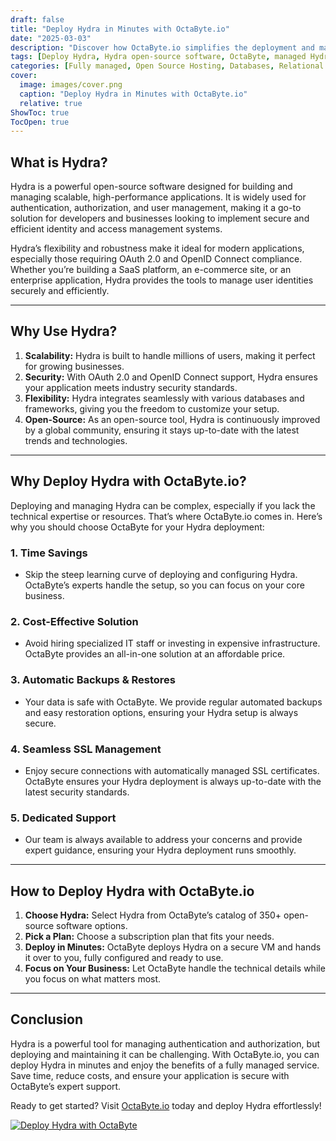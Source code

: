 ```yaml
---
draft: false
title: "Deploy Hydra in Minutes with OctaByte.io"
date: "2025-03-03"
description: "Discover how OctaByte.io simplifies the deployment and management of Hydra, a powerful open-source software. Learn why Hydra is a game-changer and how OctaByte’s fully managed services save you time, money, and effort."
tags: [Deploy Hydra, Hydra open-source software, OctaByte, managed Hydra services, Hydra deployment, open-source software management, Hydra benefits, OctaByte Hydra hosting, secure Hydra deployment, automated Hydra backups]
categories: [Fully managed, Open Source Hosting, Databases, Relational Databases, Specialized Databases]
cover:
  image: images/cover.png
  caption: "Deploy Hydra in Minutes with OctaByte.io"
  relative: true
ShowToc: true
TocOpen: true
---
```



## What is Hydra?

Hydra is a powerful open-source software designed for building and managing scalable, high-performance applications. It is widely used for authentication, authorization, and user management, making it a go-to solution for developers and businesses looking to implement secure and efficient identity and access management systems.

Hydra’s flexibility and robustness make it ideal for modern applications, especially those requiring OAuth 2.0 and OpenID Connect compliance. Whether you’re building a SaaS platform, an e-commerce site, or an enterprise application, Hydra provides the tools to manage user identities securely and efficiently.

---

## Why Use Hydra?

1. **Scalability:** Hydra is built to handle millions of users, making it perfect for growing businesses.
2. **Security:** With OAuth 2.0 and OpenID Connect support, Hydra ensures your application meets industry security standards.
3. **Flexibility:** Hydra integrates seamlessly with various databases and frameworks, giving you the freedom to customize your setup.
4. **Open-Source:** As an open-source tool, Hydra is continuously improved by a global community, ensuring it stays up-to-date with the latest trends and technologies.

---

## Why Deploy Hydra with OctaByte.io?

Deploying and managing Hydra can be complex, especially if you lack the technical expertise or resources. That’s where OctaByte.io comes in. Here’s why you should choose OctaByte for your Hydra deployment:

### 1. **Time Savings**
   - Skip the steep learning curve of deploying and configuring Hydra. OctaByte’s experts handle the setup, so you can focus on your core business.

### 2. **Cost-Effective Solution**
   - Avoid hiring specialized IT staff or investing in expensive infrastructure. OctaByte provides an all-in-one solution at an affordable price.

### 3. **Automatic Backups & Restores**
   - Your data is safe with OctaByte. We provide regular automated backups and easy restoration options, ensuring your Hydra setup is always secure.

### 4. **Seamless SSL Management**
   - Enjoy secure connections with automatically managed SSL certificates. OctaByte ensures your Hydra deployment is always up-to-date with the latest security standards.

### 5. **Dedicated Support**
   - Our team is always available to address your concerns and provide expert guidance, ensuring your Hydra deployment runs smoothly.

---

## How to Deploy Hydra with OctaByte.io

1. **Choose Hydra:** Select Hydra from OctaByte’s catalog of 350+ open-source software options.
2. **Pick a Plan:** Choose a subscription plan that fits your needs.
3. **Deploy in Minutes:** OctaByte deploys Hydra on a secure VM and hands it over to you, fully configured and ready to use.
4. **Focus on Your Business:** Let OctaByte handle the technical details while you focus on what matters most.

---

## Conclusion

Hydra is a powerful tool for managing authentication and authorization, but deploying and maintaining it can be challenging. With OctaByte.io, you can deploy Hydra in minutes and enjoy the benefits of a fully managed service. Save time, reduce costs, and ensure your application is secure with OctaByte’s expert support.

Ready to get started? Visit [OctaByte.io](https://octabyte.io) today and deploy Hydra effortlessly!

[![Deploy Hydra with OctaByte](/images/deploy-on-octabyte.png)](https://octabyte.io/fully-managed-open-source-services/databases/relational-databases/hydra)